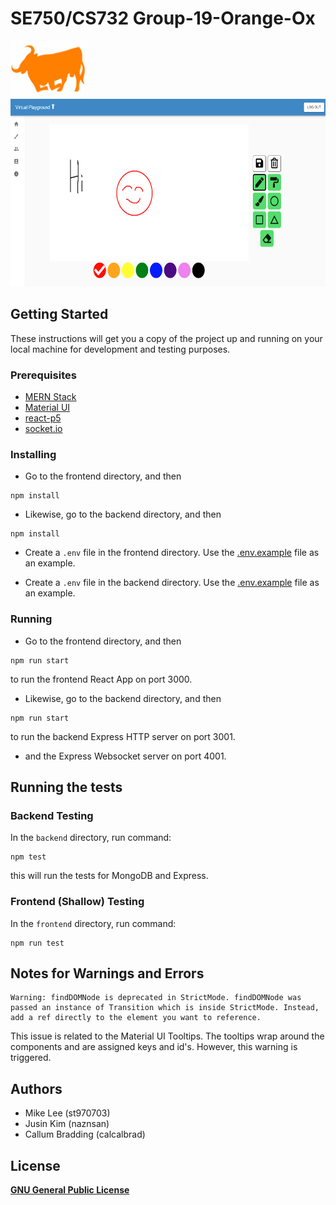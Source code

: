 # SE750/CS732 Group-19-Orange-Ox
<img src="./frontend/src/img/orange-ox.svg" alt="Orange_ox_logo" height="90">
<br/>
<img src="./img/Screenshot.png" alt="App_screenshot" height="300">

## Getting Started

These instructions will get you a copy of the project up and running on your local machine for development and testing purposes.

### Prerequisites

* [MERN Stack](https://www.mongodb.com/mern-stack)
* [Material UI](https://material-ui.com/)
* [react-p5](https://www.npmjs.com/package/react-p5)
* [socket.io](https://socket.io/)

### Installing

* Go to the frontend directory, and then
```
npm install
```
* Likewise, go to the backend directory, and then
```
npm install
```
* Create a `.env` file in the frontend directory.
Use the [.env.example](./frontend/.env.example) file as an example.

* Create a `.env` file in the backend directory.
Use the [.env.example](./backend/.env.example) file as an example.

### Running

* Go to the frontend directory, and then
```
npm run start
```
to run the frontend React App on port 3000.

* Likewise, go to the backend directory, and then
```
npm run start
```
to run the backend Express HTTP server on port 3001.
* and the Express Websocket server on port 4001.

## Running the tests

### Backend Testing
In the `backend` directory, run command:
```
npm test
```
this will run the tests for MongoDB and Express.
### Frontend (Shallow) Testing
In the `frontend` directory, run command:
```
npm run test
```

## Notes for Warnings and Errors
```
Warning: findDOMNode is deprecated in StrictMode. findDOMNode was passed an instance of Transition which is inside StrictMode. Instead, add a ref directly to the element you want to reference.
```
This issue is related to the Material UI Tooltips. The tooltips wrap around the components and are assigned keys and id's. However, this warning is triggered.

## Authors

* Mike Lee (st970703)
* Jusin Kim (naznsan)
* Callum Bradding (calcalbrad)

## License

[__GNU General Public License__](LICENSE)
